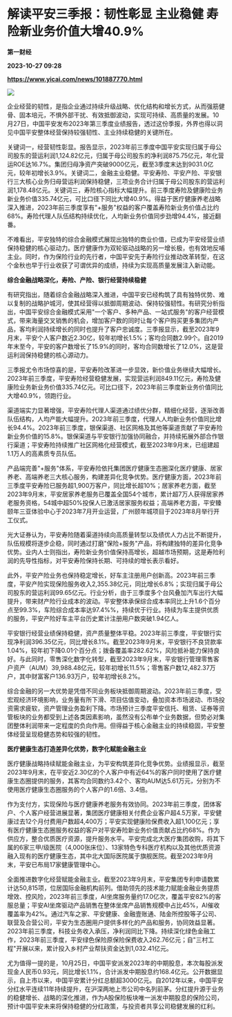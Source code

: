 # 解读平安三季报：韧性彰显 主业稳健 寿险新业务价值大增40.9%
**第一财经**

**2023-10-27 09:28**

**https://www.yicai.com/news/101887770.html**

![](https://imgcdn.yicai.com/uppics/slides/2023/10/11535efe0f905fad8c28cfb311c742ef.jpg)

企业经营的韧性，是指企业通过持续升级战略、优化结构和增长方式，从而强筋健骨、固本培元，不惧外部干扰、有效抵御波动，实现可持续、高质量的发展。10月27日，中国平安发布2023年第三季度业绩报告，透过这份季报，外界也得以洞见中国平安整体经营保持较强韧性、主业持续稳健的关键所在。

关键词一，经营韧性彰显。报告显示，2023年前三季度中国平安实现归属于母公司股东的营运利润1,124.82亿元，归属于母公司股东的净利润875.75亿元，年化营运ROE达16.7%。集团归母净资产突破9000亿元，截至3季度末达到9031.0亿元，较年初增长3.9%。关键词二，金融主业稳健。平安寿险、平安产险、平安银行三大核心业务归母营运利润保持稳健，三项业务合计归属于母公司股东的营运利润1,178.48亿元。关键词三，寿险核心指标大幅提升。前三季度寿险及健康险业务新业务价值335.74亿元，可比口径下同比大增40.9%。得益于医疗健康养老战略深入推进，2023年前三季度享有"+服务"权益的客户覆盖寿险新业务价值占比约68%。寿险代理人队伍结构持续优化，人均新业务价值同步劲增94.4%，接近翻番。

不难看出，平安独特的综合金融模式展现出独特的商业价值，已成为平安经营业绩保持稳健的核心驱动力。医疗健康作为双轮驱动战略的另一增长极，也有效地反哺主业。同时，作为保险行业的先行者，中国平安先于寿险行业推动改革转型，在这个金秋也早于行业收获了可谓优异的成绩，持续为实现高质量发展注入新动能。

**综合金融战略深化，寿险、产险、银行经营持续稳健**

有研究指出，随着综合金融战略深入推进，中国平安已经构筑了具有独特优势、难以复制的战略护城河，使其经营得以抵御周期波动、保持较强韧性。有研究分析指出，中国平安综合金融模式采用"一个客户、多种产品、一站式服务"的客户经营模式，带来海量交叉销售的机会，增加客户数的同时让每个客户购买更多集团内产品，客均利润持续增长的同时也提升了客户忠诚度。三季报显示，截至2023年9月末，平安个人客户数近2.30亿，较年初增长1.5%；客均合同数2.99个。自2019年末至今，平安的客户数增长了15.9%的同时，客均合同数增长了12.0%，这是营运利润保持稳健的核心源动力。

三季报尤令市场惊喜的是，平安寿险改革进一步显效，新价值业务继续大幅增长。2023年前三季度，平安寿险经营稳健发展，实现营运利润849.11亿元，寿险及健康险业务新业务价值335.74亿元。可比口径下，2023年前三季度新业务价值同比大增40.9%，领跑行业。

渠道端实力显著增强，平安寿险代理人渠道通过绩优分群，精细化经营，逐渐改善队伍结构，人均产能大幅提升。2023年前三季度，代理人人均新业务价值同比增长94.4%。2023年前三季度，银保渠道、社区网格及其他等渠道贡献了平安寿险新业务价值的15.8%。银保渠道与平安银行加强协同融合，并持续拓展外部合作银行渠道；平安寿险持续推广社区网格化经营模式，截至2023年9月末，已组建超1.1万人的高素质专员队伍。

产品端完善"+服务"体系，平安寿险依托集团医疗健康生态圈深化医疗健康、居家养老、高端养老三大核心服务，构建差异化竞争优势。医疗健康方面，2023年前三季度平安寿险已服务超1,900万客户，同比增长超10%；居家养老方面，截至2023年9月末，平安居家养老服务已覆盖全国54个城市，累计超7万人获得居家养老服务资格，54城中超50%投保人已激活居家服务权益；高端养老方面，平安臻颐年三亚体验中心于2023年7月开业运营，广州颐年城项目于2023年8月举行开工仪式。

光大证券认为，平安寿险随着渠道持续向高质量转型以及绩优人力占比不断提升，队伍规模将逐步企稳，同时通过打磨"保险+服务"产品，将构建独特的差异化竞争优势。业内人士则指出，寿险新业务价值保持高增长，超越市场预期，这是寿险利润的先导性指标，对平安寿险保持长期、可持续的增长表示看好。

此外，平安产险业务也保持稳定增长，好车主注册用户创新高。2023年前三季度，平安产险实现保险服务收入2,355.38亿元，同比增长6.8%；实现归属于母公司股东的营运利润99.65亿元。行业分析，由于三季度多个台风叠加汽车出行大幅提升，带来财产险行业成本的波动。平安整体承保综合成本率同比上升1.6个百分点至99.3%，车险综合成本率达97.4%%，持续优于行业。持续为车主提供优质的服务，平安产险好车主平台历史累计注册用户数突破1.94亿人。

平安银行经营业绩保持稳健，资产质量整体平稳。2023年前三季度，平安银行实现净利润396.35亿元，同比增长8.1%。截至2023年9月末，平安银行不良贷款率1.04%，较年初下降0.01个百分点；拨备覆盖率282.62%，风险抵补能力保持良好。与此同时，零售深化数字化转型，截至2023年9月末，平安银行管理零售客户资产（AUM）39,988.48亿元，较年初增长11.5%；零售客户数12,482.37万户，其中财富客户136.93万户，较年初增长8.2%。

综合金融的另一大优势是凭借不同业务板块抵御周期波动。2023年前三季度，受宏观经济环境影响，业务量有所下滑、项目估值变动，叠加资本市场波动、市场投资需求疲软，资产管理业务盈利下降。市场预计三季度平安信托、租赁、证券等资管板块的业务都受到上述各类因素影响，虽然没有公布单个业务数据，但势必对集团整体利润带来一定程度的负向作用。但得益于核心金融主业的持续稳固，平安整体经营呈现稳健态势和较强的韧性。

**医疗健康生态打造差异化优势，数字化赋能金融主业**

医疗健康战略持续赋能金融主业，为平安构筑差异化竞争优势。业绩报显示，截至2023年9月末，在平安近2.30亿的个人客户中有近64%的客户同时使用了医疗健康生态圈提供的服务，其客均合同数约3.42个、客均AUM达5.61万元，分别为不使用医疗健康生态圈服务的个人客户的1.6倍、3.4倍。

作为支付方，实现保险与医疗健康养老服务有效协同。2023年前三季度，团体客户、个人客户经营进展显著，集团医疗健康相关付费企业客户超4.5万家，平安健康过去12个月付费用户数超4,400万；平安实现健康险保费收入超1,100亿元；享有医疗健康生态圈服务权益的客户对平安寿险新业务价值贡献占比约68%。作为供应方，整合优质医疗资源，提升服务水平。平安完成北大医疗集团收购，将其下属的6家三甲/级医院（4,000张床位）、13家特色专科医疗机构以及其他优质资源融入现有的医疗健康生态，其中北大国际医院属于旗舰医院。截至2023年9月末，平安已布局17家健康管理中心。

全面推进数字化经营赋能金融主业。截至2023年9月末，平安集团专利申请数累计达50,815项，位居国际金融机构前列。借助领先的技术能力赋能金融业务提质增效、控风险，2023年前三季度，AI坐席服务量约17.0亿次，覆盖平安82%的客服总量；平安AI坐席驱动产品销售在整体坐席产品销售规模中占比45%，AI催收覆盖率为42%。通过汽车之家、平安健康、金融壹账通、陆金所控股等子公司、联营及合营公司，平安为生态圈用户提供多样化的产品和服务，协同效益显著。2023年前三季度，科技业务收入承压，净利润同比下降。持续深化绿色金融工作，2023年前三季度，平安绿色保险原保险保费收入262.76亿元；自"三村工程"开展以来，累计投入乡村产业帮扶资金达到1,032.41亿元。

尤为值得一提的是，10月25日，中国平安派发2023年的中期股息，本次每股派发现金人民币0.93元，同比增长1.1%，合计派发中期股息约168.4亿元。公开数据显示，自上市以来，中国平安累计分红总额超3000亿元。自2012年以来，中国平安分红水平连续11年持续提升，在沪深两地上市公司中名列前茅。分红提升源于业务的稳健增长、战略的深化推进，作为A股保险板块唯一派发中期股息的保险公司，预计中国平安未来将保持稳健的分红政策，与投资者共享公司稳健发展的红利。